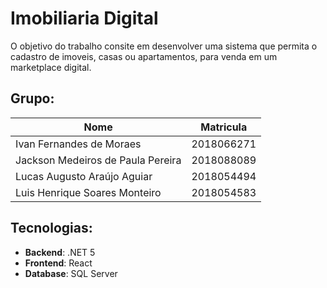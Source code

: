 # Imobiliaria Digital

O objetivo do trabalho consite em desenvolver uma sistema que permita o cadastro de imoveis, 
casas ou apartamentos, para venda em um marketplace digital.

## Grupo:

| Nome    | Matricula  |
|---------|------------|
| Ivan Fernandes de Moraes | 2018066271 |
| Jackson Medeiros de Paula Pereira | 2018088089 |
| Lucas Augusto Araújo Aguiar | 2018054494 |
| Luis Henrique Soares Monteiro | 2018054583 |

## Tecnologias:

- **Backend**: .NET 5
- **Frontend**: React
- **Database**: SQL Server
